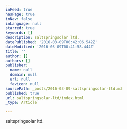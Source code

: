```yaml
---
inFeed: true
hasPage: true
inNav: false
inLanguage: null
starred: true
keywords: []
description: saltspringsolar ltd.
datePublished: '2016-03-09T00:42:06.542Z'
dateModified: '2016-03-09T00:41:58.444Z'
title: ''
author: []
authors: []
publisher:
  name: null
  domain: null
  url: null
  favicon: null
sourcePath: _posts/2016-03-09-saltspringsolar-ltd.md
published: true
url: saltspringsolar-ltd/index.html
_type: Article

---
```

saltspringsolar ltd.